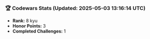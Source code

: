 ### 🏆 Codewars Stats (Updated: 2025-05-03 13:16:14 UTC)

- **Rank:** 8 kyu
- **Honor Points:** 3
- **Completed Challenges:** 1
